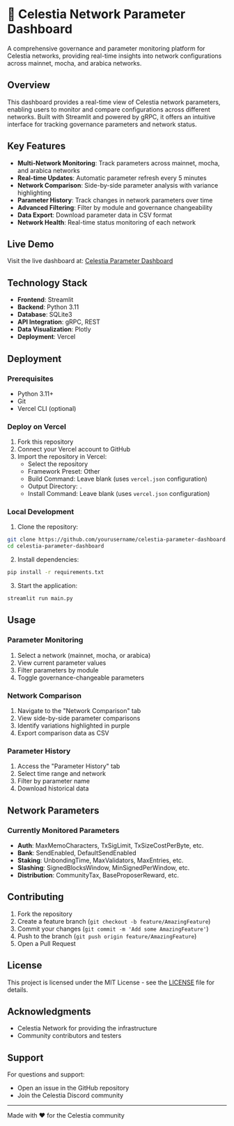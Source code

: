 # 🌌 Celestia Network Parameter Dashboard

A comprehensive governance and parameter monitoring platform for Celestia networks, providing real-time insights into network configurations across mainnet, mocha, and arabica networks.

## Overview

This dashboard provides a real-time view of Celestia network parameters, enabling users to monitor and compare configurations across different networks. Built with Streamlit and powered by gRPC, it offers an intuitive interface for tracking governance parameters and network status.

## Key Features

- **Multi-Network Monitoring**: Track parameters across mainnet, mocha, and arabica networks
- **Real-time Updates**: Automatic parameter refresh every 5 minutes
- **Network Comparison**: Side-by-side parameter analysis with variance highlighting
- **Parameter History**: Track changes in network parameters over time
- **Advanced Filtering**: Filter by module and governance changeability
- **Data Export**: Download parameter data in CSV format
- **Network Health**: Real-time status monitoring of each network

## Live Demo

Visit the live dashboard at: [Celestia Parameter Dashboard](#)

## Technology Stack

- **Frontend**: Streamlit
- **Backend**: Python 3.11
- **Database**: SQLite3
- **API Integration**: gRPC, REST
- **Data Visualization**: Plotly
- **Deployment**: Vercel

## Deployment

### Prerequisites

- Python 3.11+
- Git
- Vercel CLI (optional)

### Deploy on Vercel

1. Fork this repository
2. Connect your Vercel account to GitHub
3. Import the repository in Vercel:
   - Select the repository
   - Framework Preset: Other
   - Build Command: Leave blank (uses `vercel.json` configuration)
   - Output Directory: `.`
   - Install Command: Leave blank (uses `vercel.json` configuration)

### Local Development

1. Clone the repository:
```bash
git clone https://github.com/yourusername/celestia-parameter-dashboard.git
cd celestia-parameter-dashboard
```

2. Install dependencies:
```bash
pip install -r requirements.txt
```

3. Start the application:
```bash
streamlit run main.py
```

## Usage

### Parameter Monitoring

1. Select a network (mainnet, mocha, or arabica)
2. View current parameter values
3. Filter parameters by module
4. Toggle governance-changeable parameters

### Network Comparison

1. Navigate to the "Network Comparison" tab
2. View side-by-side parameter comparisons
3. Identify variations highlighted in purple
4. Export comparison data as CSV

### Parameter History

1. Access the "Parameter History" tab
2. Select time range and network
3. Filter by parameter name
4. Download historical data

## Network Parameters

### Currently Monitored Parameters

- **Auth**: MaxMemoCharacters, TxSigLimit, TxSizeCostPerByte, etc.
- **Bank**: SendEnabled, DefaultSendEnabled
- **Staking**: UnbondingTime, MaxValidators, MaxEntries, etc.
- **Slashing**: SignedBlocksWindow, MinSignedPerWindow, etc.
- **Distribution**: CommunityTax, BaseProposerReward, etc.

## Contributing

1. Fork the repository
2. Create a feature branch (`git checkout -b feature/AmazingFeature`)
3. Commit your changes (`git commit -m 'Add some AmazingFeature'`)
4. Push to the branch (`git push origin feature/AmazingFeature`)
5. Open a Pull Request

## License

This project is licensed under the MIT License - see the [LICENSE](LICENSE) file for details.

## Acknowledgments

- Celestia Network for providing the infrastructure
- Community contributors and testers

## Support

For questions and support:
- Open an issue in the GitHub repository
- Join the Celestia Discord community

---
Made with ❤️ for the Celestia community
